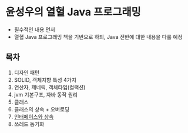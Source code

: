# 윤성우의 열혈 Java 프로그래밍

- 필수적인 내용 먼저
- 열혈 Java 프로그래밍 책을 기반으로 하되, Java 전반에 대한 내용을 다룰 예정

## 목차
1. 디자인 패턴
2. SOLID, 객체지향 특성 4가지
3. 연산자, 제네릭, 객체타입(컬랙션)
4. jvm 기본구조, 자바 동작 원리
5. 클래스
6. 클래스의 상속 + 오버로딩
7. [인터페이스와 상속](md/interface.md)
10. 쓰레드 동기화